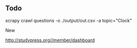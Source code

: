 ## Todo

scrapy crawl questions -o ./output/out.csv -a topic="Clock"

New 

http://studypress.org//member/dashboard

